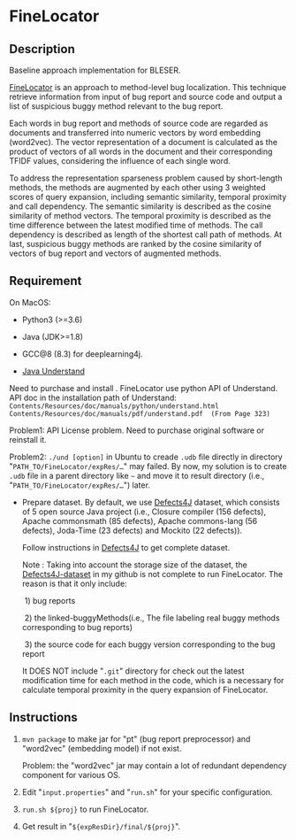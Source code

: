 # FineLocator

## Description

Baseline approach implementation for BLESER.

[FineLocator](https://www.sciencedirect.com/science/article/pii/S0950584919300436) is an approach to method-level bug localization. This technique retrieve information from input of bug report and source code and output a list of suspicious buggy method relevant to the bug report. 

Each words in bug report and methods of source code are regarded as documents and transferred into numeric vectors by word embedding (word2vec). The vector representation of a document is calculated as the product of vectors of all words in the document and their corresponding TFIDF values, considering the influence of each single word.

To address the representation sparseness problem caused by short-length methods, the methods are augmented by each other using 3 weighted scores of query expansion, including semantic similarity, temporal proximity and call dependency. The semantic similarity is described as the cosine similarity of method vectors. The temporal proximity is described as the time difference between the latest modified time of methods. The call dependency is described as length of the shortest call path of methods. At last, suspicious buggy methods are ranked by the cosine similarity of vectors of bug report and vectors of augmented methods.

## Requirement

On MacOS:

- Python3 (>=3.6)
- Java (JDK>=1.8)

- GCC@8 (8.3) for deeplearning4j.

-  [Java Understand](https://scitools.com/)

  Need to purchase and install . FineLocator use python API of Understand.
  API doc in the installation path of Understand: 
  `Contents/Resources/doc/manuals/python/understand.html`
  `Contents/Resources/doc/manuals/pdf/understand.pdf  (From Page 323)`

  Problem1: API License problem. Need to purchase original software or reinstall it.

  Problem2: `./und [option]`  in Ubuntu to creade `.udb` file directly in directory "`PATH_TO/FineLocator/expRes/…`" may failed. By now, my solution is to create `.udb` file in a parent directory like `~` and move it to result directory (i.e., "`PATH_TO/FineLocator/expRes/…`") later.

- Prepare dataset. By default, we use [Defects4J](http://github.com/rjust/Defects4J)  dataset, which consists of 5 open source Java project (i.e.,  Closure compiler (156 defects), Apache commonsmath (85 defects), Apache commons-lang (56 defects), Joda-Time (23 defects) and Mockito (22 defects)). 

  Follow instructions in [Defects4J](http://github.com/rjust/Defects4J) to get complete dataset.

  Note : Taking into account the storage size of the dataset, the [Defects4J-dataset](https://github.com/chinalienming/Defects4J-dataset) in my github is not complete to run FineLocator. The reason is that it only include:

  ​	1) bug reports

  ​	2) the linked-buggyMethods(i.e., The file labeling real buggy methods corresponding to bug reports) 

  ​	3) the source code for each buggy version corresponding to the bug report

  It DOES NOT include "`.git`" directory for check out the latest modification time for each method in the code, which is a necessary for calculate temporal proximity in the query expansion of FineLocator.

## Instructions
1. `mvn package` to make jar for "pt" (bug report preprocessor) and "word2vec" (embedding model) if not exist.

   Problem: the "word2vec" jar may contain a lot of redundant dependency component for various OS.

2. Edit "`input.properties`" and "`run.sh`" for your specific configuration.

3. `run.sh ${proj}` to run FineLocator.

4. Get result in "`${expResDir}/final/${proj}`".
